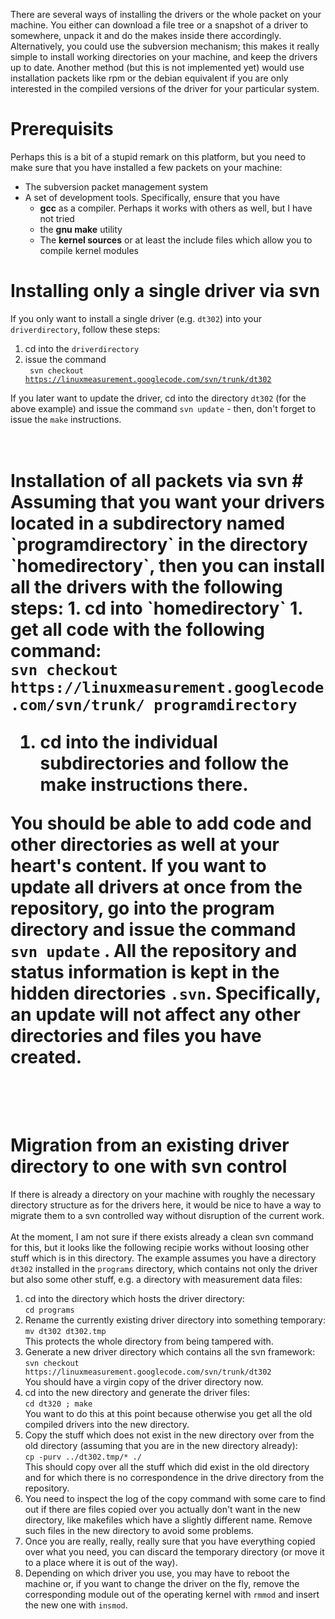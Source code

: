 There are several ways of installing the drivers or the whole packet on your machine. You either can download a file tree or a snapshot of a driver to somewhere, unpack it and do the makes inside there accordingly. Alternatively, you could use the subversion mechanism; this makes it really simple to install working directories on your machine, and keep the drivers up to date. Another method (but this is not implemented yet) would use installation packets like rpm or the debian equivalent if you are only interested in the compiled versions of the driver for your particular system.



# Prerequisits #
Perhaps this is a bit of a stupid remark on this platform, but you need to make sure that you have installed a few packets on your machine:
  * The subversion packet management system
  * A set of development tools. Specifically, ensure that you have
    * **gcc** as a compiler. Perhaps it works with others as well, but I have not tried
    * the **gnu make** utility
    * The **kernel sources** or at least the include files which allow you to compile kernel modules

# Installing only a single driver via svn #
If you only want to install a single driver (e.g. `dt302`) into your `driverdirectory`, follow these steps:
  1. cd into the `driverdirectory`
  1. issue the command<br><code> svn checkout https://linuxmeasurement.googlecode.com/svn/trunk/dt302</code></li></ul>

If you later want to update the driver, cd into the directory <code>dt302</code> (for the above example) and issue the command <code>svn update</code> - then, don't forget to issue the <code>make</code> instructions.<br>
<br>
<br>
<h1>Installation of all packets via svn #
Assuming that you want your drivers located in a subdirectory named `programdirectory` in the directory `homedirectory`, then you can install all the drivers with the following steps:
  1. cd into `homedirectory`
  1. get all code with the following command:<br><code>svn checkout https://linuxmeasurement.googlecode.com/svn/trunk/ programdirectory</code>
<ol><li>cd into the individual subdirectories and follow the make instructions there.</li></ol>

You should be able to add code and other directories as well at your heart's content. If you want to update all drivers at once from the repository, go into the program directory and issue the command <code>svn update</code> . All the repository and status information is kept in the hidden directories <code>.svn</code>. Specifically, an update will not affect any other directories and files you have created.<br>
<br>
<br>
<h1>Migration from an existing driver directory to one with svn control</h1>
If there is already a directory on your machine with roughly the necessary directory structure as for the drivers here, it would be nice to have a way to migrate them to a svn controlled way without disruption of the current work.<br>
<br>
At the moment, I am not sure if there exists already a clean svn command for this, but it looks like the following recipie works without loosing other stuff which is in this directory.  The example assumes you have a directory <code>dt302</code> installed in the <code>programs</code> directory, which contains not only the driver but also some other stuff, e.g. a directory with measurement data files:<br>
<ol><li>cd into the directory which hosts the driver directory:<br><code>cd programs</code>
</li><li>Rename the currently existing driver directory into something temporary:<br><code>mv dt302 dt302.tmp</code><br>This protects the whole directory from being tampered with.<br>
</li><li>Generate a new driver directory which contains all the svn framework:<br><code>svn checkout https://linuxmeasurement.googlecode.com/svn/trunk/dt302</code><br>You should have a virgin copy of the driver directory now.<br>
</li><li>cd into the new directory and generate the driver files:<br><code>cd dt320 ; make</code><br>You want to do this at this point because otherwise you get all the old compiled drivers into the new directory.<br>
</li><li>Copy the stuff which does not exist in the new directory over from the old directory (assuming that you are in the new directory already):<br><code>cp -purv ../dt302.tmp/* ./</code><br>This should copy over all the stuff which did exist in the old directory and for which there is no correspondence in the drive directory from the repository.<br>
</li><li>You need to inspect the log of the copy command with some care to find out if there are files copied over you actually don't want in the new directory, like makefiles which have a slightly different name. Remove such files in the new directory to avoid some problems.<br>
</li><li>Once you are really, really, really sure that you have everything copied over what you need, you can discard the temporary directory (or move it to a place where it is out of the way).<br>
</li><li>Depending on which driver you use, you may have to reboot the machine or, if you want to change the driver on the fly, remove the corresponding module out of the operating kernel with <code>rmmod</code> and insert the new one with <code>insmod</code>.